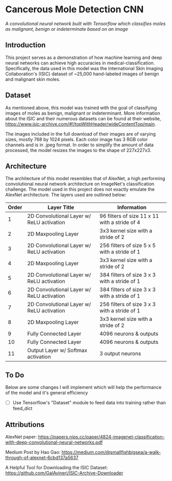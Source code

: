 # Cancerous Mole Detection CNN
*A convolutional neural network built with Tensorflow which classifies moles as malignant, benign or indeterminate based on an image*

## Introduction
This project serves as a demonstration of how machine learning and deep neural networks can achieve high accuracies in medical-classification. Specifically, the data used in this model was the International Skin Imaging Collaboration's (ISIC) dataset of ~25,000 hand-labeled images of benign and malignant skin moles.

## Dataset
As mentioned above, this model was trained with the goal of classifying images of moles as benign, malignant or indeterminant. More information about the ISIC and their numerous datasets can be found at their website, https://www.isic-archive.com/#!/topWithHeader/wideContentTop/main.

The images included in the full download of their images are of varying sizes, mostly 768 by 1024 pixels. Each color image has 3 RGB color channels and is in .jpeg format. In order to simplify the amount of data processed, the model resizes the images to the shape of 227x227x3.

## Architecture
The architecture of this model resembles that of AlexNet, a high performing convolutional neural network architecture on ImageNet's classification challenge. The model used in this project does not exactly emulate the AlexNet architecture. The layers used are outlined below:

| Order  | Layer Title | Information  | 
| ------------- | ------------- |-------|
| 1  | 2D Convolutional Layer w/ ReLU activation  | 96 filters of size 11 x 11  with a stride of 4 |
| 2  | 2D Maxpooling Layer  | 3x3 kernel size with a stride of 2 |
| 3  | 2D Convolutional Layer w/ ReLU activation  | 256 filters of size 5 x 5  with a stride of 1 |
| 4  | 2D Maxpooling Layer  | 3x3 kernel size with a stride of 2 |
| 5  | 2D Convolutional Layer w/ ReLU activation  | 384 filters of size 3 x 3  with a stride of 1 |
| 6  | 2D Convolutional Layer w/ ReLU activation  | 384 filters of size 3 x 3  with a stride of 1 |
| 7  | 2D Convolutional Layer w/ ReLU activation  | 256 filters of size 3 x 3  with a stride of 1 |
| 8  | 2D Maxpooling Layer  | 3x3 kernel size with a stride of 2 |
| 9  | Fully Connected Layer | 4096 neurons & outputs |
| 10  | Fully Connected Layer | 4096 neurons & outputs |
| 11  | Output Layer w/ Softmax activation | 3 output neurons |

## To Do
Below are some changes I will implement which will help the performance of the model and it's general efficiency
- [ ] Use Tensorflow's "Dataset" module to feed data into training rather than feed_dict

## Attributions
AlexNet paper: https://papers.nips.cc/paper/4824-imagenet-classification-with-deep-convolutional-neural-networks.pdf

Medium Post by Hao Gao: https://medium.com/@smallfishbigsea/a-walk-through-of-alexnet-6cbd137a5637

A Helpful Tool for Downloading the ISIC Dataset: https://github.com/GalAvineri/ISIC-Archive-Downloader

